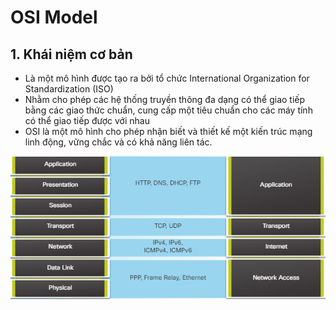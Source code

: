 # OSI Model

## 1. Khái niệm cơ bản
* Là một mô hình được tạo ra bởi tổ chức International Organization for Standardization (ISO) 
* Nhằm cho phép các hệ thống truyền thông đa dạng có thể giao tiếp bằng các giao thức chuẩn, cung cấp một tiêu chuẩn cho các máy tính có thể giao tiếp được với nhau
* OSI là một mô hình cho phép nhận biết và thiết kế một kiến trúc mạng linh động, vững chắc và có khả năng liên tác.

![image](../images/osiandtcp.png)

